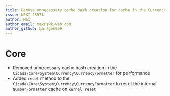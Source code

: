 ```yaml
---
title: Remove unnecessary cache hash creation for cache in the CurrencyFormatter and add cache reset
issue: NEXT-28971
author: Max
author_email: max@swk-web.com
author_github: @aragon999
---
```

# Core
* Removed unnecessary cache hash creation in the `Cicada\Core\System\Currency\CurrencyFormatter` for performance
* Added `reset` method to the `Cicada\Core\System\Currency\CurrencyFormatter` to reset the internal `NumberFormatter` cache on `kernel.reset`
